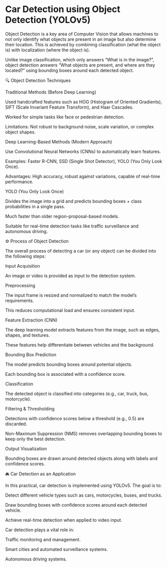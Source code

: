 # Car Detection using Object Detection (YOLOv5)
Object Detection is a key area of Computer Vision that allows machines to not only identify what objects are present in an image but also determine their location. 
This is achieved by combining classification (what the object is) with localization (where the object is).

Unlike image classification, which only answers “What is in the image?”, object detection answers “What objects are present, and where are they located?” using bounding boxes around each detected object.

🔍 Object Detection Techniques

Traditional Methods (Before Deep Learning)

Used handcrafted features such as HOG (Histogram of Oriented Gradients), SIFT (Scale Invariant Feature Transform), and Haar Cascades.

Worked for simple tasks like face or pedestrian detection.

Limitations: Not robust to background noise, scale variation, or complex object shapes.

Deep Learning-Based Methods (Modern Approach)

Use Convolutional Neural Networks (CNNs) to automatically learn features.

Examples: Faster R-CNN, SSD (Single Shot Detector), YOLO (You Only Look Once).

Advantages: High accuracy, robust against variations, capable of real-time performance.

YOLO (You Only Look Once)

Divides the image into a grid and predicts bounding boxes + class probabilities in a single pass.

Much faster than older region-proposal-based models.

Suitable for real-time detection tasks like traffic surveillance and autonomous driving.

⚙️ Process of Object Detection

The overall process of detecting a car (or any object) can be divided into the following steps:

Input Acquisition

An image or video is provided as input to the detection system.

Preprocessing

The input frame is resized and normalized to match the model’s requirements.

This reduces computational load and ensures consistent input.

Feature Extraction (CNN)

The deep learning model extracts features from the image, such as edges, shapes, and textures.

These features help differentiate between vehicles and the background.

Bounding Box Prediction

The model predicts bounding boxes around potential objects.

Each bounding box is associated with a confidence score.

Classification

The detected object is classified into categories (e.g., car, truck, bus, motorcycle).

Filtering & Thresholding

Detections with confidence scores below a threshold (e.g., 0.5) are discarded.

Non-Maximum Suppression (NMS) removes overlapping bounding boxes to keep only the best detection.

Output Visualization

Bounding boxes are drawn around detected objects along with labels and confidence scores.

🚘 Car Detection as an Application

In this practical, car detection is implemented using YOLOv5. The goal is to:

Detect different vehicle types such as cars, motorcycles, buses, and trucks.

Draw bounding boxes with confidence scores around each detected vehicle.

Achieve real-time detection when applied to video input.

Car detection plays a vital role in:

Traffic monitoring and management.

Smart cities and automated surveillance systems.

Autonomous driving systems.
